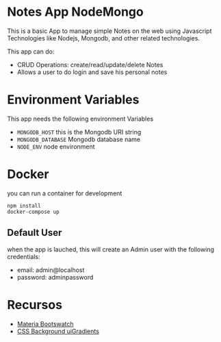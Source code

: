 # Notes App NodeMongo

This is a basic App to manage simple Notes on the web using Javascript Technologies like Nodejs, Mongodb, and other related technologies.

This app can do:

- CRUD Operations: create/read/update/delete Notes
- Allows a user to do login and save his personal notes


# Environment Variables

This app needs the following environment Variables

- `MONGODB_HOST` this is the Mongodb URI string
- `MONGODB_DATABASE` Mongodb database name
- `NODE_ENV` node environment

# Docker

you can run a container for development

```shell
npm install
docker-compose up
```

## Default User

when the app is lauched, this will create an Admin user with the following credentials:

- email: admin@localhost
- password: adminpassword

# Recursos

- [Materia Bootswatch](https://www.bootstrapcdn.com/bootswatch/)
- [CSS Background uiGradients](https://uigradients.com/#Dull)


